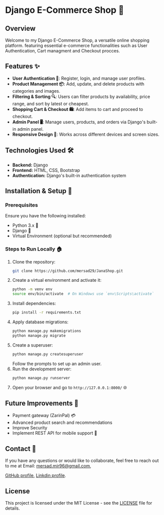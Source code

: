 # Django E-Commerce Shop 🛒

## Overview
Welcome to my Django E-Commerce Shop, a versatile online shopping platform. featuring essential e-commerce functionalities such as User Authentication, Cart managment and Checkout procces.

## Features ✨
- **User Authentication 🔐**: Register, login, and manage user profiles.
- **Product Management 📦**: Add, update, and delete products with categories and images.
- **Filtering & Sorting 🔍**: Users can filter products by availability, price range, and sort by latest or cheapest.
- **Shopping Cart & Checkout 🛍️**: Add items to cart and proceed to checkout.
- **Admin Panel 🖥️**: Manage users, products, and orders via Django's built-in admin panel.
- **Responsive Design 📱**: Works across different devices and screen sizes.

## Technologies Used 🛠️
- **Backend:** Django
- **Frontend:** HTML, CSS, Bootstrap
- **Authentication:** Django's built-in authentication system

## Installation & Setup 🚀
### Prerequisites
Ensure you have the following installed:
- Python 3.x 🐍
- Django 🎯
- Virtual Environment (optional but recommended)

### Steps to Run Locally 🏠
1. Clone the repository:
   ```bash
   git clone https://github.com/mersad29/JanaShop.git
   ```
2. Create a virtual environment and activate it:
   ```bash
   python -m venv env
   source env/bin/activate  # On Windows use `env\Scripts\activate`
   ```
3. Install dependencies:
   ```bash
   pip install -r requirements.txt
   ```
4. Apply database migrations:
   ```bash
   python manage.py makemigrations
   python manage.py migrate
   ```
5. Create a superuser:
   ```bash
   python manage.py createsuperuser
   ```
   Follow the prompts to set up an admin user.
6. Run the development server:
   ```bash
   python manage.py runserver
   ```
7. Open your browser and go to `http://127.0.0.1:8000/` 🌐

## Future Improvements 🔮
- Payment gateway (ZarinPal) 💳
- Advanced product search and recommendations
- Improve Security
- Implement REST API for mobile support 📱

## Contact 📩
If you have any questions or would like to collaborate, feel free to reach out to me at 
Email: mersad.mir96@gmail.com,

[GitHub profile](https://github.com/mersad29),
[Linkdin profile](https://www.linkedin.com/in/mersad29/).

## License
This project is licensed under the MIT License - see the [LICENSE](https://github.com/mersad29/JanaShop?tab=MIT-1-ov-file) file for details.

